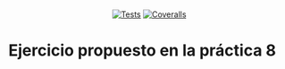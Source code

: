 <br>
<div align="center">

[![Tests](https://github.com/alu0101339887/P08-DSI-PE103/actions/workflows/tests.yml/badge.svg)](https://github.com/alu0101339887/P08-DSI-PE103/actions/workflows/tests.yml)
[![Coveralls](https://github.com/alu0101339887/P08-DSI-PE103/actions/workflows/coveralls.yml/badge.svg)](https://github.com/alu0101339887/P08-DSI-PE103/actions/workflows/coveralls.yml)

</div>

# Ejercicio propuesto en la práctica 8